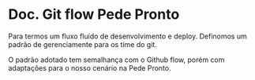 # Doc. Git flow Pede Pronto

Para termos um fluxo fluído de desenvolvimento e deploy. Definomos um padrão de gerenciamente  para os time do git.

O padrão adotado tem semalhança com o Github flow, porém com adaptações para o nosso
cenário na Pede Pronto. 